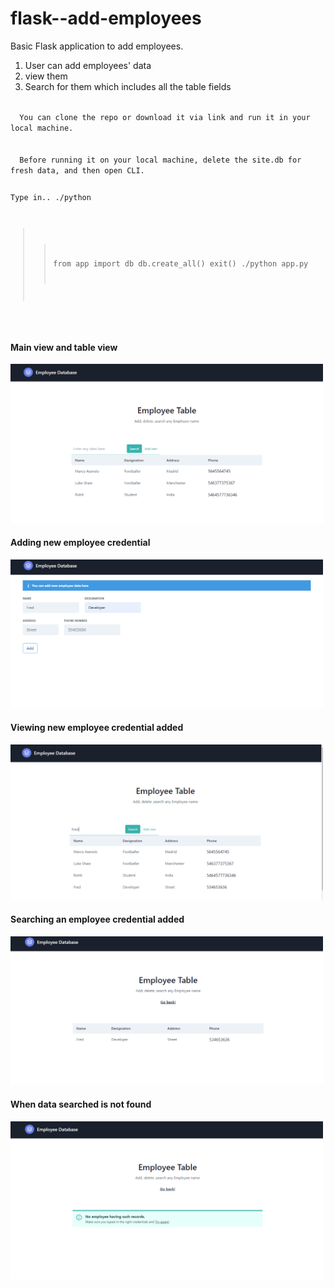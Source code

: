 # flask--add-employees

Basic Flask application to add employees.
1. User can add employees' data
2. view them
3. Search for them which includes all the table fields

<code>
  You can clone the repo or download it via link and run it in your local machine.
  <br>
  Before running it on your local machine, delete the site.db for fresh data, and then open CLI.
   
  Type in..
  ./python
   
  >>from app import db
  >>db.create_all()
  >>exit()
  ./python app.py
  
  </code>

<p align="center">
  <h4>Main view and table view</h4> 
  <img src="./screenshots/Screenshot_6.png" width="500">
  <br>
  <h4>Adding new employee credential</h4> 
  <img src="./screenshots/Screenshot_7.png" width="500">
  <br>
    <h4>Viewing new employee credential added</h4> 
  <img src="./screenshots/Screenshot_8.png" width="500">
  <br>
      <h4>Searching an employee credential added</h4> 
  <img src="./screenshots/Screenshot_9.png" width="500">
  <br>
        <h4>When data searched is not found</h4> 
  <img src="./screenshots/Screenshot_10.png" width="500">
  <br>



  
</p>
